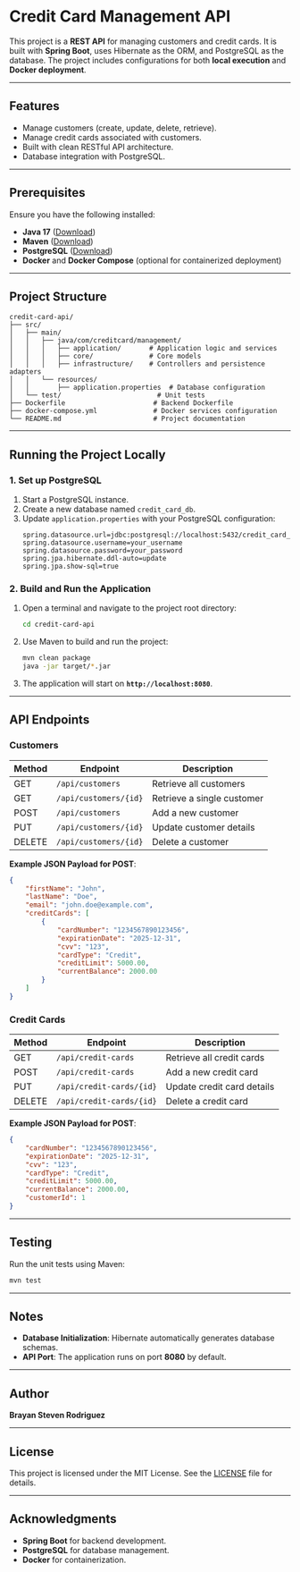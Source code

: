 # Credit Card Management API

This project is a **REST API** for managing customers and credit cards. It is built with **Spring Boot**, uses Hibernate as the ORM, and PostgreSQL as the database. The project includes configurations for both **local execution** and **Docker deployment**.

---

## Features
- Manage customers (create, update, delete, retrieve).
- Manage credit cards associated with customers.
- Built with clean RESTful API architecture.
- Database integration with PostgreSQL.

---

## Prerequisites
Ensure you have the following installed:
- **Java 17** ([Download](https://www.oracle.com/java/technologies/javase/jdk17-archive-downloads.html))
- **Maven** ([Download](https://maven.apache.org/download.cgi))
- **PostgreSQL** ([Download](https://www.postgresql.org/))
- **Docker** and **Docker Compose** (optional for containerized deployment)

---

## Project Structure
```plaintext
credit-card-api/
├── src/
│   ├── main/
│   │   ├── java/com/creditcard/management/
│   │   │   ├── application/       # Application logic and services
│   │   │   ├── core/              # Core models
│   │   │   ├── infrastructure/    # Controllers and persistence adapters
│   │   └── resources/
│   │       ├── application.properties  # Database configuration
│   └── test/                        # Unit tests
├── Dockerfile                      # Backend Dockerfile
├── docker-compose.yml              # Docker services configuration
└── README.md                       # Project documentation
```

---

## Running the Project Locally

### 1. Set up PostgreSQL
1. Start a PostgreSQL instance.
2. Create a new database named `credit_card_db`.
3. Update `application.properties` with your PostgreSQL configuration:
   ```properties
   spring.datasource.url=jdbc:postgresql://localhost:5432/credit_card_db
   spring.datasource.username=your_username
   spring.datasource.password=your_password
   spring.jpa.hibernate.ddl-auto=update
   spring.jpa.show-sql=true
   ```

### 2. Build and Run the Application
1. Open a terminal and navigate to the project root directory:
   ```bash
   cd credit-card-api
   ```
2. Use Maven to build and run the project:
   ```bash
   mvn clean package
   java -jar target/*.jar
   ```
3. The application will start on **`http://localhost:8080`**.

---

## API Endpoints

### Customers
| Method | Endpoint                 | Description                 |
|--------|--------------------------|-----------------------------|
| GET    | `/api/customers`         | Retrieve all customers      |
| GET    | `/api/customers/{id}`    | Retrieve a single customer  |
| POST   | `/api/customers`         | Add a new customer          |
| PUT    | `/api/customers/{id}`    | Update customer details     |
| DELETE | `/api/customers/{id}`    | Delete a customer           |

**Example JSON Payload for POST**:
```json
{
    "firstName": "John",
    "lastName": "Doe",
    "email": "john.doe@example.com",
    "creditCards": [
        {
            "cardNumber": "1234567890123456",
            "expirationDate": "2025-12-31",
            "cvv": "123",
            "cardType": "Credit",
            "creditLimit": 5000.00,
            "currentBalance": 2000.00
        }
    ]
}
```

### Credit Cards
| Method | Endpoint                      | Description                       |
|--------|-------------------------------|-----------------------------------|
| GET    | `/api/credit-cards`           | Retrieve all credit cards         |
| POST   | `/api/credit-cards`           | Add a new credit card             |
| PUT    | `/api/credit-cards/{id}`      | Update credit card details        |
| DELETE | `/api/credit-cards/{id}`      | Delete a credit card              |

**Example JSON Payload for POST**:
```json
{
    "cardNumber": "1234567890123456",
    "expirationDate": "2025-12-31",
    "cvv": "123",
    "cardType": "Credit",
    "creditLimit": 5000.00,
    "currentBalance": 2000.00,
    "customerId": 1
}
```

---

## Testing
Run the unit tests using Maven:
```bash
mvn test
```

---

## Notes
- **Database Initialization**: Hibernate automatically generates database schemas.
- **API Port**: The application runs on port **8080** by default.

---

## Author
**Brayan Steven Rodriguez**

---

## License
This project is licensed under the MIT License. See the [LICENSE](LICENSE) file for details.

---

## Acknowledgments
- **Spring Boot** for backend development.
- **PostgreSQL** for database management.
- **Docker** for containerization.

